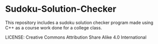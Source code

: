 # Sudoku-Solution-Checker
This repository includes a sudoku solution checker program made using C++ as a course work done for a college class.

LICENSE: Creative Commons Attribution Share Alike 4.0 International
